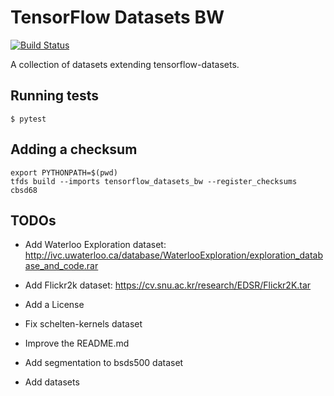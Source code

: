 # TensorFlow Datasets BW

[![Build Status](https://travis-ci.org/HedgehogCode/tensorflow-datasets-bw.svg?branch=master)](https://travis-ci.org/HedgehogCode/tensorflow-datasets-bw)

A collection of datasets extending tensorflow-datasets.

## Running tests

```
$ pytest
```

## Adding a checksum

```
export PYTHONPATH=$(pwd)
tfds build --imports tensorflow_datasets_bw --register_checksums cbsd68
```

## TODOs

* Add Waterloo Exploration dataset: http://ivc.uwaterloo.ca/database/WaterlooExploration/exploration_database_and_code.rar
* Add Flickr2k dataset: https://cv.snu.ac.kr/research/EDSR/Flickr2K.tar

* Add a License
* Fix schelten-kernels dataset
* Improve the README.md
* Add segmentation to bsds500 dataset
* Add datasets